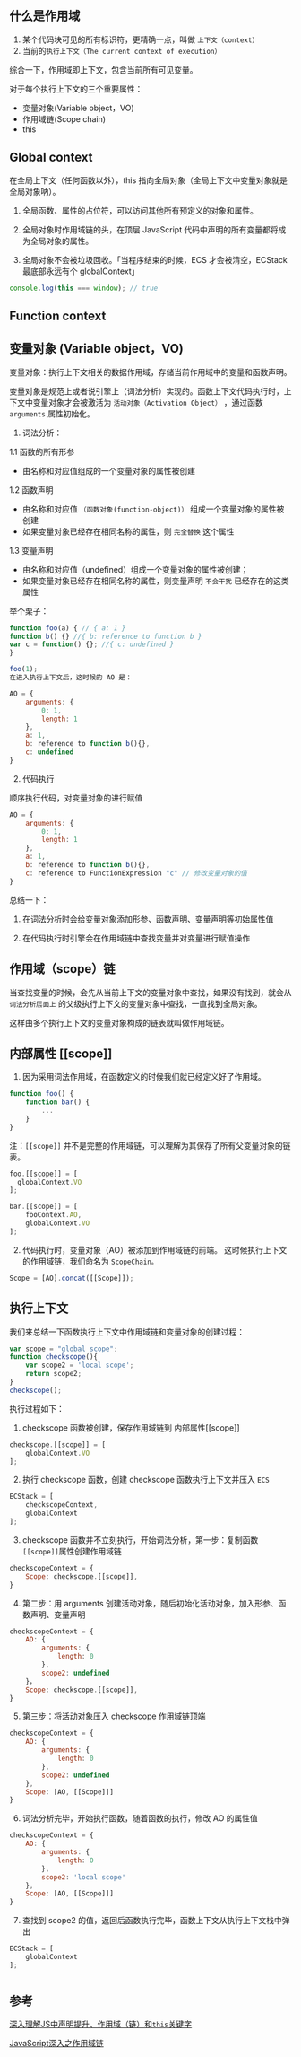 
## 什么是作用域

1. 某个代码块可见的所有标识符，更精确一点，叫做 `上下文（context）`
2. 当前的`执行上下文（The current context of execution）`

综合一下，作用域即上下文，包含当前所有可见变量。

对于每个执行上下文的三个重要属性：

* 变量对象(Variable object，VO)
* 作用域链(Scope chain)
* this

## Global context

在全局上下文（任何函数以外），this 指向全局对象（全局上下文中变量对象就是全局对象呐）。

1. 全局函数、属性的占位符，可以访问其他所有预定义的对象和属性。

2. 全局对象时作用域链的头，在顶层 JavaScript 代码中声明的所有变量都将成为全局对象的属性。

3. 全局对象不会被垃圾回收。「当程序结束的时候，ECS 才会被清空，ECStack 最底部永远有个 globalContext」


```js
console.log(this === window); // true
```

## Function context

## 变量对象 (Variable object，VO)

变量对象：执行上下文相关的数据作用域，存储当前作用域中的变量和函数声明。

变量对象是规范上或者说引擎上（词法分析）实现的。函数上下文代码执行时，上下文中变量对象才会被激活为 `活动对象（Activation Object）` ，通过函数 `arguments` 属性初始化。

1. 词法分析：

1.1 函数的所有形参

* 由名称和对应值组成的一个变量对象的属性被创建

1.2 函数声明

* 由名称和对应值 `（函数对象(function-object)）` 组成一个变量对象的属性被创建
* 如果变量对象已经存在相同名称的属性，则 `完全替换` 这个属性


1.3 变量声明

* 由名称和对应值（undefined）组成一个变量对象的属性被创建；
* 如果变量对象已经存在相同名称的属性，则变量声明 `不会干扰` 已经存在的这类属性

举个栗子：

```js
function foo(a) { // { a: 1 }
function b() {} //{ b: reference to function b }
var c = function() {}; //{ c: undefined } 
}

foo(1);
在进入执行上下文后，这时候的 AO 是：

AO = {
    arguments: {
        0: 1,
        length: 1
    },
    a: 1,
    b: reference to function b(){},
    c: undefined
}
```

2. 代码执行

顺序执行代码，对变量对象的进行赋值

```js
AO = {
    arguments: {
        0: 1,
        length: 1
    },
    a: 1,
    b: reference to function b(){},
    c: reference to FunctionExpression "c" // 修改变量对象的值
}
```

总结一下：

1. 在词法分析时会给变量对象添加形参、函数声明、变量声明等初始属性值

2. 在代码执行时引擎会在作用域链中查找变量并对变量进行赋值操作



## 作用域（scope）链

当查找变量的时候，会先从当前上下文的变量对象中查找，如果没有找到，就会从 `词法分析层面上` 的父级执行上下文的变量对象中查找，一直找到全局对象。

这样由多个执行上下文的变量对象构成的链表就叫做作用域链。

## 内部属性 [[scope]]

1. 因为采用词法作用域，在函数定义的时候我们就已经定义好了作用域。

```js
function foo() {
    function bar() {
        ...
    }
}
```

注：`[[scope]]` 并不是完整的作用域链，可以理解为其保存了所有父变量对象的链表。

```js
foo.[[scope]] = [
  globalContext.VO
];

bar.[[scope]] = [
    fooContext.AO,
    globalContext.VO
];
```

2. 代码执行时，变量对象（AO）被添加到作用域链的前端。
这时候执行上下文的作用域链，我们命名为
`ScopeChain。`

```js
Scope = [AO].concat([[Scope]]);
```

## 执行上下文

我们来总结一下函数执行上下文中作用域链和变量对象的创建过程：

```js
var scope = "global scope";
function checkscope(){
    var scope2 = 'local scope';
    return scope2;
}
checkscope();
```

执行过程如下：

1. checkscope 函数被创建，保存作用域链到 内部属性[[scope]]

```js
checkscope.[[scope]] = [
    globalContext.VO
];
```

2. 执行 checkscope 函数，创建 checkscope 函数执行上下文并压入 `ECS`

```js
ECStack = [
    checkscopeContext,
    globalContext
];
```

3. checkscope 函数并不立刻执行，开始词法分析，第一步：复制函数`[[scope]]`属性创建作用域链

```js
checkscopeContext = {
    Scope: checkscope.[[scope]],
}
```

4. 第二步：用 arguments 创建活动对象，随后初始化活动对象，加入形参、函数声明、变量声明
```js
checkscopeContext = {
    AO: {
        arguments: {
            length: 0
        },
        scope2: undefined
    }，
    Scope: checkscope.[[scope]],
}
```

5. 第三步：将活动对象压入 checkscope 作用域链顶端
```js
checkscopeContext = {
    AO: {
        arguments: {
            length: 0
        },
        scope2: undefined
    },
    Scope: [AO, [[Scope]]]
}
```

6. 词法分析完毕，开始执行函数，随着函数的执行，修改 AO 的属性值
```js
checkscopeContext = {
    AO: {
        arguments: {
            length: 0
        },
        scope2: 'local scope'
    },
    Scope: [AO, [[Scope]]]
}
```

7. 查找到 scope2 的值，返回后函数执行完毕，函数上下文从执行上下文栈中弹出

```js
ECStack = [
    globalContext
];
```


#
## 参考

[深入理解JS中声明提升、作用域（链）和`this`关键字](https://github.com/creeperyang/blog/issues/16)

[JavaScript深入之作用域链](https://github.com/mqyqingfeng/Blog/issues/6)
